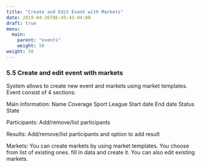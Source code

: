 ```yaml
---
title: "Create and Edit Event with Markets"
date: 2019-04-26T06:45:43-04:00
draft: true
menu:
  main:
    parent: "events"
    weight: 50
weight: 50
---
```


### 5.5 Create and edit event with markets

System allows to create new event and markets using market templates. Event consist of 4 sections:

Main information:
Name
Coverage
Sport
League
Start date
End date
Status
State

Participants:
Add/remove/list participants

Results:
Add/remove/list participants and option to add result

Markets:
You can create markets by using market templates. You choose from list of existing ones. fill in data and create it. You can also edit existing markets.

